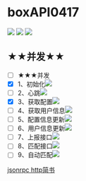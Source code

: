 # boxAPI0417

![](https://img.shields.io/badge/status-build%20-green.svg)
![](https://img.shields.io/badge/design-Concurrent%20%5B%E5%B9%B6%E5%8F%91%5D-red.svg)
![](https://img.shields.io/badge/language-Golang-blue.svg)

## ★★并发★★
- [ ] ★★★并发  
- [x] 1、初始化![](https://img.shields.io/badge/build-passing%2080%25-brightgreen.svg)
- [ ] 2、心跳![](https://img.shields.io/badge/build-passing%2040%25-green.svg)
- [x] 3、获取配置![](https://img.shields.io/badge/build-passing%2060%25-brightgreen.svg)
- [ ] 4、获取用户信息![](https://img.shields.io/badge/status-NotStarted-orange.svg)
- [ ] 5、配置信息更新![](https://img.shields.io/badge/status-NotStarted-orange.svg)
- [ ] 6、用户信息更新![](https://img.shields.io/badge/status-NotStarted-orange.svg)
- [ ] 7、上报接口![](https://img.shields.io/badge/status-NotStarted-orange.svg)
- [ ] 8、匹配接口![](https://img.shields.io/badge/status-NotStarted-orange.svg)
- [ ] 9、自动匹配![](https://img.shields.io/badge/status-NotStarted-orange.svg)

[jsonrpc http简书](https://www.jianshu.com/p/74ac2439afb2)